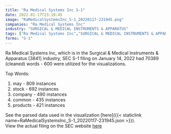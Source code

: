 ```yaml
---
title: "Ra Medical Systems Inc S-1"
date: 2022-01-17T23:19:45
image: "RaMedicalSystemsInc_S-1_20220117-231945.png"
companies: "Ra Medical Systems Inc"
industry: "SURGICAL & MEDICAL INSTRUMENTS & APPARATUS"
tags: ["Ra Medical Systems Inc","SURGICAL & MEDICAL INSTRUMENTS & APPARATUS","01-14-2022","S-1"]
forms: "S-1"
---
```

Ra Medical Systems Inc, which is in the Surgical & Medical Instruments & Apparatus [3841] industry, SEC S-1 filing on January 14, 2022 had 70389 (cleaned) words - 600 were utilized for the visualizations.

Top Words:
1. may - 809 instances
2. stock - 692 instances
3. company - 490 instances
4. common - 435 instances
5. products - 421 instances


See the parsed data used in the visualization [here]({{< staticlink name=RaMedicalSystemsInc_S-1_20220117-231945.json >}}).  
View the actual filing on the SEC website [here](https://www.sec.gov/Archives/edgar/data/1716621/0001564590-22-001389.txt)